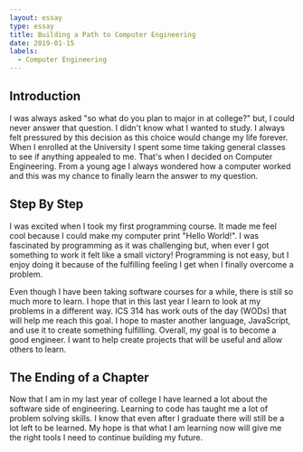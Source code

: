 ```yaml
---
layout: essay
type: essay
title: Building a Path to Computer Engineering
date: 2019-01-15
labels:
  - Computer Engineering
---
```

## Introduction
I was always asked "so what do you plan to major in at college?" but, I could never answer that question. I didn't know what I wanted to study. I always felt pressured by this decision as this choice would change my life forever. When I enrolled at the University I spent some time taking general classes to see if anything appealed to me. That's when I decided on Computer Engineering. From a young age I always wondered how a computer worked and this was my chance to finally learn the answer to my question.

## Step By Step
I was excited when I took my first programming course. It made me feel cool because I could make my computer print "Hello World!". I was fascinated by programming as it was challenging but, when ever I got something to work it felt like a small victory! Programming is not easy, but I enjoy doing it because of the fulfilling feeling I get when I finally overcome a problem. 

Even though I have been taking software courses for a while, there is still so much more to learn. I hope that in this last year I learn to look at my problems in a different way. ICS 314 has work outs of the day (WODs) that will help me reach this goal. I hope to master another language, JavaScript, and use it to create something fulfilling. Overall, my goal is to become a good engineer. I want to help create projects that will be useful and allow others to learn.

## The Ending of a Chapter
Now that I am in my last year of college I have learned a lot about the software side of engineering. Learning to code has taught me a lot of problem solving skills. I know that even after I graduate there will still be a lot left to be learned. My hope is that what I am learning now will give me the right tools I need to continue building my future. 